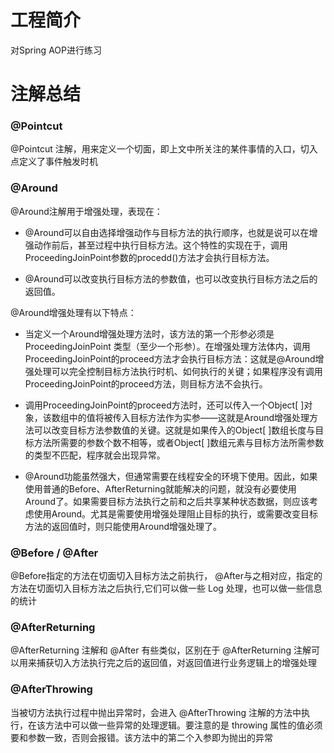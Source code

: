 # 工程简介
对Spring AOP进行练习

# 注解总结
### @Pointcut
@Pointcut 注解，用来定义一个切面，即上文中所关注的某件事情的入口，切入点定义了事件触发时机

### @Around
@Around注解用于增强处理，表现在：

- @Around可以自由选择增强动作与目标方法的执行顺序，也就是说可以在增强动作前后，甚至过程中执行目标方法。这个特性的实现在于，调用ProceedingJoinPoint参数的procedd()方法才会执行目标方法。

- @Around可以改变执行目标方法的参数值，也可以改变执行目标方法之后的返回值。

@Around增强处理有以下特点：

- 当定义一个Around增强处理方法时，该方法的第一个形参必须是 ProceedingJoinPoint 类型（至少一个形参）。在增强处理方法体内，调用ProceedingJoinPoint的proceed方法才会执行目标方法：这就是@Around增强处理可以完全控制目标方法执行时机、如何执行的关键；如果程序没有调用ProceedingJoinPoint的proceed方法，则目标方法不会执行。

- 调用ProceedingJoinPoint的proceed方法时，还可以传入一个Object[ ]对象，该数组中的值将被传入目标方法作为实参——这就是Around增强处理方法可以改变目标方法参数值的关键。这就是如果传入的Object[ ]数组长度与目标方法所需要的参数个数不相等，或者Object[ ]数组元素与目标方法所需参数的类型不匹配，程序就会出现异常。

- @Around功能虽然强大，但通常需要在线程安全的环境下使用。因此，如果使用普通的Before、AfterReturning就能解决的问题，就没有必要使用Around了。如果需要目标方法执行之前和之后共享某种状态数据，则应该考虑使用Around。尤其是需要使用增强处理阻止目标的执行，或需要改变目标方法的返回值时，则只能使用Around增强处理了。

### @Before / @After
  @Before指定的方法在切面切入目标方法之前执行， @After与之相对应，指定的方法在切面切入目标方法之后执行,它们可以做一些 Log 处理，也可以做一些信息的统计
 
### @AfterReturning
@AfterReturning 注解和 @After 有些类似，区别在于 @AfterReturning 注解可以用来捕获切入方法执行完之后的返回值，对返回值进行业务逻辑上的增强处理

###  @AfterThrowing
当被切方法执行过程中抛出异常时，会进入 @AfterThrowing 注解的方法中执行，在该方法中可以做一些异常的处理逻辑。要注意的是 throwing 属性的值必须要和参数一致，否则会报错。该方法中的第二个入参即为抛出的异常
